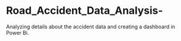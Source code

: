 # Road_Accident_Data_Analysis-
Analyzing details about the accident data  and creating a dashboard in Power Bi.
